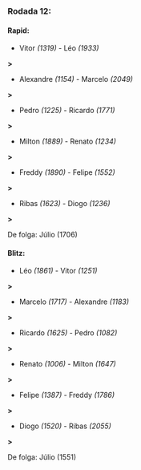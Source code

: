 ### Rodada 12:

#### Rapid:

* Vitor *(1319)*     -     Léo *(1933)*

 **>** 
* Alexandre *(1154)*     -     Marcelo *(2049)*

 **>** 
* Pedro *(1225)*     -     Ricardo *(1771)*

 **>** 
* Milton *(1889)*     -     Renato *(1234)*

 **>** 
* Freddy *(1890)*     -     Felipe *(1552)*

 **>** 
* Ribas *(1623)*     -     Diogo *(1236)*

 **>** 

De folga: Júlio (1706)

#### Blitz:

* Léo *(1861)*     -     Vitor *(1251)*

 **>** 
* Marcelo *(1717)*     -     Alexandre *(1183)*

 **>** 
* Ricardo *(1625)*     -     Pedro *(1082)*

 **>** 
* Renato *(1006)*     -     Milton *(1647)*

 **>** 
* Felipe *(1387)*     -     Freddy *(1786)*

 **>** 
* Diogo *(1520)*     -     Ribas *(2055)*

 **>** 

De folga: Júlio (1551)

